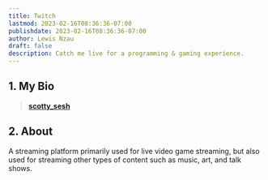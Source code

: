 ```yaml
---
title: Twitch
lastmod: 2023-02-16T08:36:36-07:00
publishdate: 2023-02-16T08:36:36-07:00
author: Lewis Nzau
draft: false
description: Catch me live for a programming & gaming experience.
---
```


## 1. My Bio

> [**scotty_sesh**](https://www.twitch.tv/scotty_sesh)

## 2. About

A streaming platform primarily used for live video game streaming, but also used for streaming other types of content such as music, art, and talk shows.